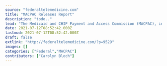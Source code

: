 ```yaml
---
source: "federaltelemedicine.com"
title: "MACPAC Releases Report"
description: "todo.."
lead: "The Medicaid and CHIP Payment and Access Commission (MACPAC), in June 2021,released a report to Congress on Medicaid and CHIP. Chapter 4 looks at how EHRs can be used to strengthen clinical integration and improve patient care. According to the report, EHR adoption remains low among behavioral health providers. The Commission has previously commented on ..."
date: 2021-07-12T08:52:42.000Z
lastmod: 2021-07-12T08:52:42.000Z
draft: false
extlink: "http://federaltelemedicine.com/?p=9529"
images: []
categories: ["Federal","MACPAC"]
contributors: ["Carolyn Bloch"]
---
```

